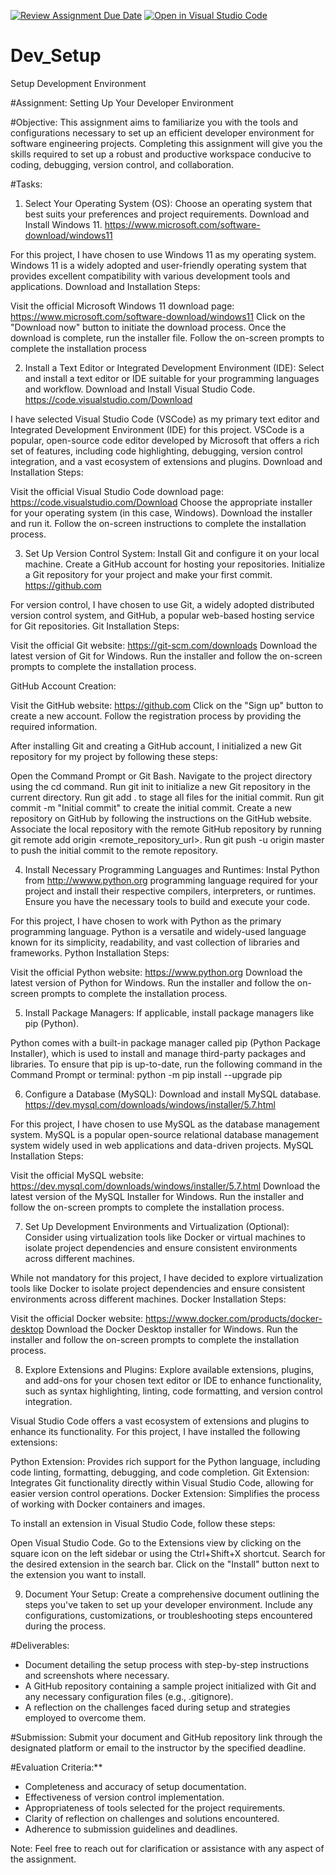 [![Review Assignment Due Date](https://classroom.github.com/assets/deadline-readme-button-24ddc0f5d75046c5622901739e7c5dd533143b0c8e959d652212380cedb1ea36.svg)](https://classroom.github.com/a/vbnbTt5m)
[![Open in Visual Studio Code](https://classroom.github.com/assets/open-in-vscode-718a45dd9cf7e7f842a935f5ebbe5719a5e09af4491e668f4dbf3b35d5cca122.svg)](https://classroom.github.com/online_ide?assignment_repo_id=15238051&assignment_repo_type=AssignmentRepo)
# Dev_Setup
Setup Development Environment

#Assignment: Setting Up Your Developer Environment

#Objective:
This assignment aims to familiarize you with the tools and configurations necessary to set up an efficient developer environment for software engineering projects. Completing this assignment will give you the skills required to set up a robust and productive workspace conducive to coding, debugging, version control, and collaboration.

#Tasks:

1. Select Your Operating System (OS):
   Choose an operating system that best suits your preferences and project requirements. Download and Install Windows 11. https://www.microsoft.com/software-download/windows11

For this project, I have chosen to use Windows 11 as my operating system. Windows 11 is a widely adopted and user-friendly operating system that provides excellent compatibility with various development tools and applications.
Download and Installation Steps:

Visit the official Microsoft Windows 11 download page: https://www.microsoft.com/software-download/windows11
Click on the "Download now" button to initiate the download process.
Once the download is complete, run the installer file.
Follow the on-screen prompts to complete the installation process


2. Install a Text Editor or Integrated Development Environment (IDE):
   Select and install a text editor or IDE suitable for your programming languages and workflow. Download and Install Visual Studio Code. https://code.visualstudio.com/Download

I have selected Visual Studio Code (VSCode) as my primary text editor and Integrated Development Environment (IDE) for this project. VSCode is a popular, open-source code editor developed by Microsoft that offers a rich set of features, including code highlighting, debugging, version control integration, and a vast ecosystem of extensions and plugins.
Download and Installation Steps:

Visit the official Visual Studio Code download page: https://code.visualstudio.com/Download
Choose the appropriate installer for your operating system (in this case, Windows).
Download the installer and run it.
Follow the on-screen instructions to complete the installation process.

   
3. Set Up Version Control System:
   Install Git and configure it on your local machine. Create a GitHub account for hosting your repositories. Initialize a Git repository for your project and make your first commit. https://github.com

For version control, I have chosen to use Git, a widely adopted distributed version control system, and GitHub, a popular web-based hosting service for Git repositories.
Git Installation Steps:

Visit the official Git website: https://git-scm.com/downloads
Download the latest version of Git for Windows.
Run the installer and follow the on-screen prompts to complete the installation process.

GitHub Account Creation:

Visit the GitHub website: https://github.com
Click on the "Sign up" button to create a new account.
Follow the registration process by providing the required information.

After installing Git and creating a GitHub account, I initialized a new Git repository for my project by following these steps:

Open the Command Prompt or Git Bash.
Navigate to the project directory using the cd command.
Run git init to initialize a new Git repository in the current directory.
Run git add . to stage all files for the initial commit.
Run git commit -m "Initial commit" to create the initial commit.
Create a new repository on GitHub by following the instructions on the GitHub website.
Associate the local repository with the remote GitHub repository by running git remote add origin <remote_repository_url>.
Run git push -u origin master to push the initial commit to the remote repository.


4. Install Necessary Programming Languages and Runtimes:
  Instal Python from http://wwww.python.org programming language required for your project and install their respective compilers, interpreters, or runtimes. Ensure you have the necessary tools to build and execute your code.

For this project, I have chosen to work with Python as the primary programming language. Python is a versatile and widely-used language known for its simplicity, readability, and vast collection of libraries and frameworks.
Python Installation Steps:

Visit the official Python website: https://www.python.org
Download the latest version of Python for Windows.
Run the installer and follow the on-screen prompts to complete the installation process.


5. Install Package Managers:
   If applicable, install package managers like pip (Python).

Python comes with a built-in package manager called pip (Python Package Installer), which is used to install and manage third-party packages and libraries.
To ensure that pip is up-to-date, run the following command in the Command Prompt or terminal:
python -m pip install --upgrade pip


6. Configure a Database (MySQL):
   Download and install MySQL database. https://dev.mysql.com/downloads/windows/installer/5.7.html

For this project, I have chosen to use MySQL as the database management system. MySQL is a popular open-source relational database management system widely used in web applications and data-driven projects.
MySQL Installation Steps:

Visit the official MySQL website: https://dev.mysql.com/downloads/windows/installer/5.7.html
Download the latest version of the MySQL Installer for Windows.
Run the installer and follow the on-screen prompts to complete the installation process.


7. Set Up Development Environments and Virtualization (Optional):
   Consider using virtualization tools like Docker or virtual machines to isolate project dependencies and ensure consistent environments across different machines.

While not mandatory for this project, I have decided to explore virtualization tools like Docker to isolate project dependencies and ensure consistent environments across different machines.
Docker Installation Steps:

Visit the official Docker website: https://www.docker.com/products/docker-desktop
Download the Docker Desktop installer for Windows.
Run the installer and follow the on-screen prompts to complete the installation process.


8. Explore Extensions and Plugins:
   Explore available extensions, plugins, and add-ons for your chosen text editor or IDE to enhance functionality, such as syntax highlighting, linting, code formatting, and version control integration.

Visual Studio Code offers a vast ecosystem of extensions and plugins to enhance its functionality. For this project, I have installed the following extensions:

Python Extension: Provides rich support for the Python language, including code linting, formatting, debugging, and code completion.
Git Extension: Integrates Git functionality directly within Visual Studio Code, allowing for easier version control operations.
Docker Extension: Simplifies the process of working with Docker containers and images.

To install an extension in Visual Studio Code, follow these steps:

Open Visual Studio Code.
Go to the Extensions view by clicking on the square icon on the left sidebar or using the Ctrl+Shift+X shortcut.
Search for the desired extension in the search bar.
Click on the "Install" button next to the extension you want to install.


9. Document Your Setup:
    Create a comprehensive document outlining the steps you've taken to set up your developer environment. Include any configurations, customizations, or troubleshooting steps encountered during the process. 



#Deliverables:
- Document detailing the setup process with step-by-step instructions and screenshots where necessary.
- A GitHub repository containing a sample project initialized with Git and any necessary configuration files (e.g., .gitignore).
- A reflection on the challenges faced during setup and strategies employed to overcome them.

#Submission:
Submit your document and GitHub repository link through the designated platform or email to the instructor by the specified deadline.

#Evaluation Criteria:**
- Completeness and accuracy of setup documentation.
- Effectiveness of version control implementation.
- Appropriateness of tools selected for the project requirements.
- Clarity of reflection on challenges and solutions encountered.
- Adherence to submission guidelines and deadlines.

Note: Feel free to reach out for clarification or assistance with any aspect of the assignment.
